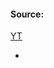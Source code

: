 #### Source:
[YT](https://www.youtube.com/watch?v=t8Rs9AbqHUc&list=PLXj4XH7LcRfDrdQuJTHIPmKMpa7eYVaPm&index=83)

* 